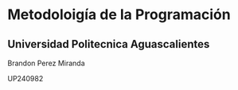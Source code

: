 # Metodoloigía de la Programación

## Universidad Politecnica Aguascalientes

Brandon Perez Miranda

UP240982 
